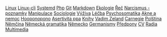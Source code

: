 [Linux](linux.md) [Linux-cli](linux-cli.md) [Systemd](systemd.md) [Php](php.md) [Git](git.md) [Markdown](markdown.md) [Ekologie](ekologie.md) [Řeč](rec.md) [Narcismus -poznamky](narcismus_poznamky.md) [Manipulace](manipulace.md) [Sociologie](sociologie.md) [Výživa](vyziva.md) [Léčba](lecba.md) [Psychosomatika](psychosomatika.md) [Akne a nemoc](jak_poloha_akne_prozradi_co_mate_v_tele_nemocneho.md) [Hooponopono](hooponopono.md) [Asertivita ppa](asertivita_pro_pozemske_andely.md) [Knihy](knihy.md) [Vadim Zeland](vadim-zeland.md) [Carnegie](carnegie.md) [Polština](polstina.md) [Němčina](nemcina.md) [Německá gramatika](nemecko_gramatika.md) [Německo](nemecko.md) [Germanismy](germanismy.md) [Předpony](predpony.md) [CV](zivotopis.md) [Radia](radia.md) [Multimedia](mm.md)
 
